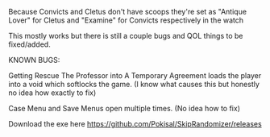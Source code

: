 Because Convicts and Cletus don't have scoops they're set as "Antique Lover" for Cletus and "Examine" for Convicts respectively in the watch

This mostly works but there is still a couple bugs and QOL things to be fixed/added.

KNOWN BUGS:

Getting Rescue The Professor into A Temporary Agreement loads the player into a void which softlocks the game. (I know what causes this but honestly no idea how exactly to fix)

Case Menu and Save Menus open multiple times. (No idea how to fix)

Download the exe here https://github.com/Pokisal/SkipRandomizer/releases
